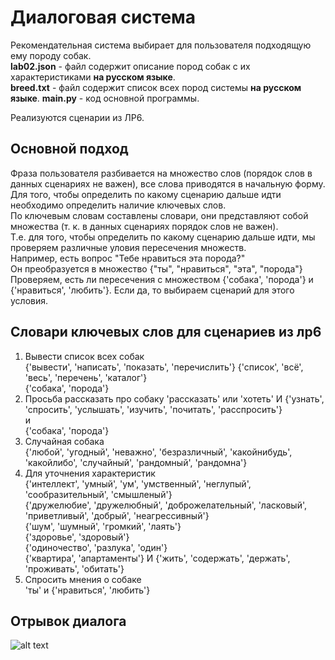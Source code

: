 # Диалоговая система
Рекомендательная система выбирает для пользователя подходящую ему породу собак.  
**lab02.json** - файл содержит описание пород собак с их характеристиками **на русском языке**.  
**breed.txt** - файл содержит список всех пород системы **на русском языке**.
**main.py** - код основной программы.   
  
Реализуются сценарии из ЛР6.
## Основной подход
Фраза пользователя разбивается на множество слов (порядок слов в данных сценариях не важен), все слова приводятся в начальную форму.  
Для того, чтобы определить по какому сценарию дальше идти необходимо определить наличие ключевых слов.  
По ключевым словам составлены словари, они представляют собой множества (т. к. в данных сценариях порядок слов не важен).  
Т.е. для того, чтобы определить по какому сценарию дальше идти, мы проверяем различные уловия пересечения множеств.  
Например, есть вопрос "Тебе нравиться эта порода?"  
Он преобразуется в множество {"ты",  "нравиться", "эта", "порода"}
Проверяем, есть ли пересечения с множеством {'собака', 'порода'} и {'нравиться', 'любить'}. Если да, то выбираем сценарий для этого условия.  
## Словари ключевых слов для сценариев из лр6
1. Вывести список всех собак  
{'вывести', 'написать', 'показать', 'перечислить'}
{'список', 'всё', 'весь', 'перечень', 'каталог'}  
{'собака', 'порода'}  
2. Просьба рассказать про собаку
'рассказать'
или 
'хотеть' И {'узнать', 'спросить', 'услышать', 'изучить', 'почитать', 'расспросить'}  
и  
{'собака', 'порода'} 
3. Случайная собака  
{'любой', 'угодный', 'неважно', 'безразличный', 'какойнибудь', 'какойлибо',
'случайный', 'рандомный', 'рандомна'}
4. Для уточнения характеристик  
{'интеллект', 'умный', 'ум', 'умственный', 'неглупый', 'сообразительный', 'смышленый'}  
{'дружелюбие', 'дружелюбный', 'доброжелательный', 'ласковый', 'приветливый', 'добрый', 'неагрессивный'}  
{'шум', 'шумный', 'громкий', 'лаять'}  
{'здоровье', 'здоровый'}  
{'одиночество', 'разлука', 'один'}  
{'квартира', 'апартаменты'} И {'жить', 'содержать', 'держать', 'проживать', 'обитать'}  
5. Спросить мнения о собаке  
'ты' и {'нравиться', 'любить'}  
## Отрывок диалога 
![alt text](https://sun9-40.userapi.com/impf/H-7wJV4OsKLn-2SiyoqPTQZuYKJwDeO_PuFcvA/Aaiu9Uq7o-A.jpg?size=1268x778&quality=96&proxy=1&sign=fe5f1d826ce812f8d9b8c39a23dee5ff&type=album)

